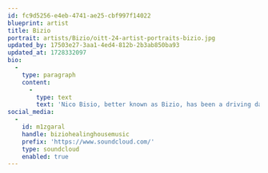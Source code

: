 ```yaml
---
id: fc9d5256-e4eb-4741-ae25-cbf997f14022
blueprint: artist
title: Bizio
portrait: artists/Bizio/oitt-24-artist-portraits-bizio.jpg
updated_by: 17503e27-3aa1-4ed4-812b-2b3ab850ba93
updated_at: 1728332097
bio:
  -
    type: paragraph
    content:
      -
        type: text
        text: 'Nico Bisio, better known as Bizio, has been a driving dance floor force in the Pacific Northwest for nearly a decade. Known for his smooth blends of weaving rich melodies, psychedelic soundscapes, and brain-tickling noises, he serves these sounds on a plate of house music rhythms straight to your ears. From those very ears, Bizio always takes the dance floor on a journey with him both inward and outward, as above, so below. “Through the communal nature of dance, we find peace and healing in each other, and for a beautiful moment, we become one without a care in the world, with the hope we can bring a piece of that euphoria back to our day-to-day.” This philosophy has been the guiding ethos in all endeavors Bizio has embarked on in dance. Bizio most recently has created his own music, with his most notable releases in collaboration with his dear friend Luke Mandala on Desert Trax and Merkaba Music. More original music should be expected imminently, until then, see you on the dance floor.'
social_media:
  -
    id: m1zgaral
    handle: biziohealinghousemusic
    prefix: 'https://www.soundcloud.com/'
    type: soundcloud
    enabled: true
---
```

